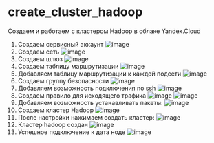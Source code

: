 # create_cluster_hadoop
Создаем и работаем с кластером Hadoop в облаке Yandex.Cloud

1. Создаем сервисный аккаунт
![image](https://github.com/user-attachments/assets/68cc0365-c86e-4dcc-8299-22aaf6efd2b4)
2. Создаем сеть
![image](https://github.com/user-attachments/assets/f22f9f6b-182e-47ab-982d-755ef138ae0c)
3. Создаем шлюз
![image](https://github.com/user-attachments/assets/8e9a65d7-e9cb-47ca-b9b2-a24a87ee6078)
4. Создаем таблицу маршрутизации
![image](https://github.com/user-attachments/assets/25a04594-bb31-4f78-8066-ebb607d78854)
5. Добавляем таблицу маршрутизации к каждой подсети
![image](https://github.com/user-attachments/assets/b7e21d6a-047b-4c19-892d-f5c073e9fc6f)
6. Создаем группу безопасности
![image](https://github.com/user-attachments/assets/d8fa1614-961a-42cb-b794-d09717746094)
7. Добавляем возможность подключения по ssh
![image](https://github.com/user-attachments/assets/5e65c9ac-293c-4255-aaab-363891826435)
8. Создаем правило для исходящего трафика
![image](https://github.com/user-attachments/assets/38a65a00-85d8-4779-aad0-b30176765f37)
![image](https://github.com/user-attachments/assets/acf8fd86-21bf-4125-8b92-0cf92f4fe386)
9. Добавляем возможность устанавливать пакеты:
![image](https://github.com/user-attachments/assets/010b5160-657d-42fd-bb50-7d286f2aebf6)
10. Создаем кластер Hadoop
![image](https://github.com/user-attachments/assets/4b709d0f-4bb1-4e4c-801f-3a206ba8b96f)
11. После настройки нажимаем создать кластер:
![image](https://github.com/user-attachments/assets/39768129-ffbf-4353-ae93-6679248ec904)
12. Кластер hadoop создан
![image](https://github.com/user-attachments/assets/b0d8174c-e237-4ac4-9e25-c3d7b60b9fee)
13. Успешное подключение к дата ноде
![image](https://github.com/user-attachments/assets/149c2bdb-bada-4893-924f-a6e007a2cae1)


